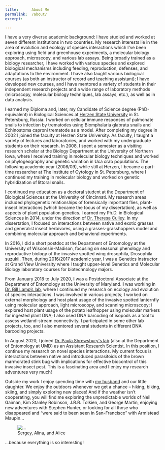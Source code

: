```yaml
---
title:      About Me
permalink:  /about/
excerpt:    

---
```


I have a very diverse academic background: I have studied and worked at seven different institutions in two countries. My research interests lie in the area of evolution and ecology of species interactions which I've been exploring using field and greenhouse experiments, a molecular biology approach, microscopy, and various lab assays. Being broadly trained as a biology researcher, I have worked with various species and explored biological mechanisms including feeding, reproduction, defenses, and adaptations to the environment. I have also taught various biological courses (as both an instructor of record and teaching assistant); I have developed new courses, and I have mentored a variety of students in their independent research projects and a wide range of laboratory methods (microscopy, molecular biology techniques, lab assays, etc.), as well as in data analysis. 

I earned my Diploma and, later, my Candidate of Science degree (PhD-equivalent) in Biological Sciences at [Herzen State University](https://www.herzen.spb.ru/en/About_University) in St. Petersburg, Russia. I worked on cellular immune responses of pulmonate snails to infection by trematodes using Biomphalaria glabrata snails and Echinostoma caproni trematode as a model. After completing my degree in 2002 I joined the faculty at Herzen State University. As faculty, I taught a variety of lectures and laboratories, and worked with my undergraduate students on their research. In 2008, I spent a semester as a visiting research scholar at the Biology Department at the University of Northern Iowa, where I received training in molecular biology techniques and worked on phylogeography and genetic variation in Uca crab populations. The following academic year (2008/09), while still at Herzen, I became a part-time researcher at The Institute of Cytology in St. Petersburg, where I continued my training in molecular biology and worked on genetic hybridization of littoral snails.

I continued my education as a doctoral student at the Department of Biological Sciences at the University of Cincinnati. My research areas included phylogenetic relationships of forensically important flies, plant-insect interactions (which became the focus of my dissertation), as well as aspects of plant population genetics. I earned my Ph.D. in Biological Sciences in 2014, under the direction of [Dr. Theresa Culley](https://culleylab.com/). In my dissertation, I focused on interactions between native and exotic grasses and generalist insect herbivores, using a grasses-grasshoppers model and combining molecular approach and behavioral experiments. 

In 2016, I did a short postdoc at the Department of Entomology at the University of Wisconsin-Madison, focusing on seasonal phenology and reproductive biology of the invasive spotted wing drosophila, Drosophila suzukii. Then, during 2016/2017 academic year, I was a Genetics Instructor at Grand View University where I taught upper-level Genetics and Molecular Biology laboratory courses for biotechnology majors. 

From January 2018 to July 2020, I was a Postdoctoral Associate at the Department of Entomology at the University of Maryland. I was working in [Dr. Bill Lamp’s lab](http://www.clfs.umd.edu/entm/lamp/index.html), where I continued my research on ecology and evolution of species interactions. I was involved in various projects; I worked on external morphology and host plant usage of the invasive spotted lanternfly using molecular approach, light microscopy, and scanning microscopy; I explored host plant usage of the potato leafhopper using molecular markers for ingested plant DNA; I also used DNA barcoding of isopods as a tool to assess wetland-stream connectivity. I participated in some other lab projects, too, and I also mentored several students in different DNA barcoding projects. 

In August 2020, I joined [Dr. Paula Shrewsbury's lab](https://shrewsburylab.weebly.com/) (also at the Department of Entomology at UMD) as an Assistant Research Scientist. In this position, I continue my research on novel species interactions. My current focus is interactions between native and introduced parasitoids of the brown marmorated stink bug with implications for effective biocontrol of this invasive insect pest. This is a fascinating area and I enjoy my research adventures very much!

Outside my work I enjoy spending time with [my husband](http://ic4f.me) and our little daughter. We enjoy the outdoors whenever we get a chance – hiking, biking, skiing, and simply exploring new places! And if the weather isn’t cooperating, you will find me exploring the unpredictable worlds of Neil Gaiman, Kim Stanley Robinson, J.R.R. Tolkien, and George Martin, enjoying new adventures with Stephen Hunter, or looking for all those who disappeared and “were said to been seen in San-Francisco” with Armistead Maupin… 


<figure>
<img
    class="ic4f-mtrig ic4f-zoomin w-40 d-block mx-auto"
    src="{{ '/assets/content/misc/we.jpg' | relative_url }}" 
    alt="..." >
  <figcaption class="d-none">Sergey, Alina, and Alice</figcaption>
</figure>

...because everything is so interesting!